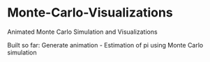 # Monte-Carlo-Visualizations
Animated Monte Carlo Simulation and Visualizations 

Built so far:
  Generate animation - Estimation of pi using Monte Carlo simulation 
  
